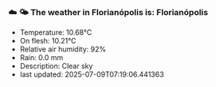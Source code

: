 ### ☁️ 🌤️  The weather in Florianópolis is: Florianópolis

- Temperature: 10.68°C
- On flesh: 10.21°C
- Relative air humidity: 92%
- Rain: 0.0 mm
- Description: Clear sky
- last updated: 2025-07-09T07:19:06.441363
